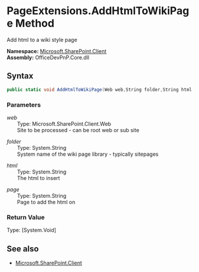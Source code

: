 # PageExtensions.AddHtmlToWikiPage Method  
Add html to a wiki style page  

**Namespace:** [Microsoft.SharePoint.Client](Microsoft.SharePoint.Client.md)  
**Assembly:** OfficeDevPnP.Core.dll  
## Syntax
```C#
public static void AddHtmlToWikiPage(Web web,String folder,String html,String page)
```
### Parameters
*web*  
&emsp;&emsp;Type: Microsoft.SharePoint.Client.Web  
&emsp;&emsp;Site to be processed - can be root web or sub site  
  
*folder*  
&emsp;&emsp;Type: System.String  
&emsp;&emsp;System name of the wiki page library - typically sitepages  
  
*html*  
&emsp;&emsp;Type: System.String  
&emsp;&emsp;The html to insert  
  
*page*  
&emsp;&emsp;Type: System.String  
&emsp;&emsp;Page to add the html on  
  
### Return Value
Type: [System.Void]  

## See also
- [Microsoft.SharePoint.Client](Microsoft.SharePoint.Client.md)
